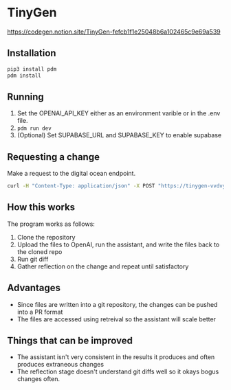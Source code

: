 # TinyGen

https://codegen.notion.site/TinyGen-fefcb1f1e25048b6a102465c9e69a539

## Installation

```sh
pip3 install pdm
pdm install
```

## Running

1. Set the OPENAI_API_KEY either as an environment varible or in the .env file.
2. `pdm run dev`
3. (Optional) Set SUPABASE_URL and SUPABASE_KEY to enable supabase

## Requesting a change

Make a request to the digital ocean endpoint.

````sh
curl -H "Content-Type: application/json" -X POST "https://tinygen-vvdvy.ondigitalocean.app/" --data "{\"repoUrl\":\"https://github.com/jayhack/llm.sh\", \"prompt\":\"# The program doesn't output anything in windows 10\"}"  | jq --stream | sed "s/\\\n/\n/g"
````

## How this works

The program works as follows:

1. Clone the repository
2. Upload the files to OpenAI, run the assistant, and write the files back to the cloned repo
3. Run git diff
4. Gather reflection on the change and repeat until satisfactory

## Advantages

- Since files are written into a git repository, the changes can be pushed into a PR format
- The files are accessed using retreival so the assistant will scale better

## Things that can be improved

- The assistant isn't very consistent in the results it produces and often produces extraneous changes
- The reflection stage doesn't understand git diffs well so it okays bogus changes often.
